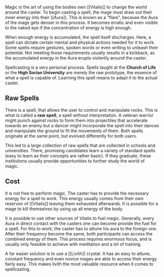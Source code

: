 Magic is the art of using the bodies own [[Vitalis]] to change the world around the caster. To begin casting a spell, the mage must draw out their inner energy into their [[Aura]]. This is known as a "flare", because the Aura of the mage gets denser in this process. It becomes erratic and even visible to the naked eye if the concentration of energy is high enough. 

When enough energy is accumulated, the spell itself discharges. Here, a spell can dictate certain mental and physical actions needed for it to work. Some spells require gestures, spoken words or even writing to unleash their potential. Not meeting those requirements usually results in a kickback, as the accumulated energy in the Aura erupts violently around the caster. 

Spellcasting is a very personal process. Spells taught at the **Church of Life** or the **High Sorian University**  are merely the raw prototype, the essence of what a spell is capable of. Learning this spell means to adapt it to the actual caster. 
## Raw Spells
There is a spell, that allows the user to control and manipulate rocks. This is what is called a **raw spell**, a spell without interpretation. A veteran warrior might punch against rocks to form them into projectiles that accelerate towards an enemy but a dancer might incorporate the spell into their dances and manipulate the ground to fit the movements of them. Both spells originate at the same point, but evolved differently for both users. 

This led to a large collection of raw spells that are collected in schools and universities. There, promising candidates learn a variety of standard spells (easy to learn as their concepts are rather basic). If they graduate, these institutions usually provide opportunities to further study the world of magic. 
## Cost
It is not free to perform magic. The caster has to provide the necessary energy for a spell to work. This energy usually comes from their own reservoir of [[Vitalis]] leaving them exhausted afterwards. It is possible for a mage to kill themselves by using up all energy of the body.

It is possible to use other sources of Vitalis to fuel magic. Generally, every Aura in direct contact with the casters one can become provide the fuel for a spell. For this to work, the caster has to attune his aura to the foreign one. After their frequency become the same, both participants can access the combined energy of them. This process requires enormous focus, and is usually only feasible to achieve with meditation and a lot of training. 

A far easier solution is to use a [[Livith]] crystal. It has an easy to attune, constant frequency and even novice mages are able to access their energy fairly easy.  This makes livith the most valuable resource when it comes to spellcasting. 
